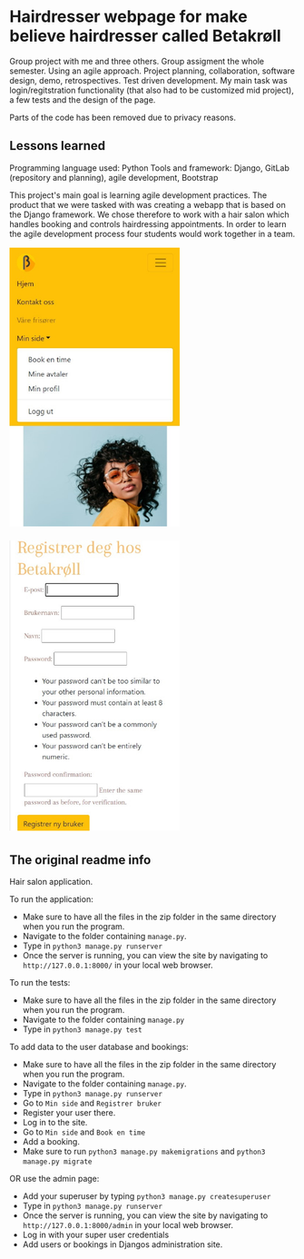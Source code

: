 # Hairdresser webpage for make believe hairdresser called Betakrøll

Group project with me and three others. Group assigment the whole semester. Using an agile approach. Project planning, collaboration, software design, demo, retrospectives. Test driven development. My main task was login/regitstration functionality (that also had to be customized mid project), a few tests and the design of the page.

Parts of the code has been removed due to privacy reasons.

## Lessons learned

Programming language used: Python
Tools and framework: Django, GitLab (repository and planning), agile development, Bootstrap

This project's main goal is learning agile development practices. The product that we were tasked with 
was creating a webapp that is based on the Django framework. We chose therefore to work with a hair 
salon which handles booking and controls hairdressing appointments. In order to learn the agile 
development process four students would work together in a team.

<img
  src="/logged_in_menu.jpg"
  alt="Picture of the webpage when logged in"
  title="Logged in menu"
  style="display: inline-block; margin: 2px auto; max-width: 300px">


<img
  src="/register.jpg"
  alt="Picture of the register new user screen"
  title="Register new user"
  style="display: inline-block; margin: 6px auto; max-width: 300px">

## The original readme info

Hair salon application.

To run the application: 

- Make sure to have all the files in the zip folder in the same directory when you run the program.
- Navigate to the folder containing `manage.py`.
- Type in `python3 manage.py runserver`
- Once the server is running, you can view the site by navigating to `http://127.0.0.1:8000/` in your local web browser. 

To run the tests:
- Make sure to have all the files in the zip folder in the same directory when you run the program.
- Navigate to the folder containing `manage.py`
- Type in `python3 manage.py test`

To add data to the user database and bookings:
- Make sure to have all the files in the zip folder in the same directory when you run the program.
- Navigate to the folder containing `manage.py`.
- Type in `python3 manage.py runserver`
- Go to `Min side` and `Registrer bruker`
- Register your user there. 
- Log in to the site.
- Go to `Min side` and `Book en time`
- Add a booking.
- Make sure to run `python3 manage.py makemigrations` and `python3 manage.py migrate`

OR use the admin page:
- Add your superuser by typing `python3 manage.py createsuperuser`
- Type in `python3 manage.py runserver`
- Once the server is running, you can view the site by navigating to `http://127.0.0.1:8000/admin` in your local web browser. 
- Log in with your super user credentials 
- Add users or bookings in Djangos administration site.
